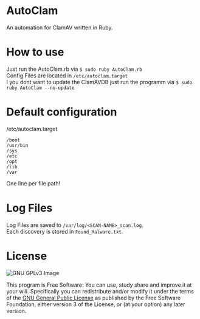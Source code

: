 # AutoClam
An automation for ClamAV written in Ruby.

# How to use
Just run the AutoClam.rb via `$ sudo ruby AutoClam.rb` <br>
Config Files are located in `/etc/autoclam.target` <br>
I you dont want to update the ClamAVDB just run the programm via `$ sudo ruby AutoClam --no-update`

# Default configuration
/etc/autoclam.target
```
/boot
/usr/bin
/sys
/etc
/opt
/lib
/var
```
One line per file path!

# Log Files
Log Files are saved to `/var/log/<SCAN-NAME>_scan.log`. <br>
Each discovery is stored in `Found_Malware.txt`. <br>

# License
![GNU GPLv3 Image](https://www.gnu.org/graphics/gplv3-127x51.png)

This program is Free Software: You can use, study share and improve it at your
will. Specifically you can redistribute and/or modify it under the terms of the
[GNU General Public License](https://www.gnu.org/licenses/gpl.html) as
published by the Free Software Foundation, either version 3 of the License, or
(at your option) any later version.
